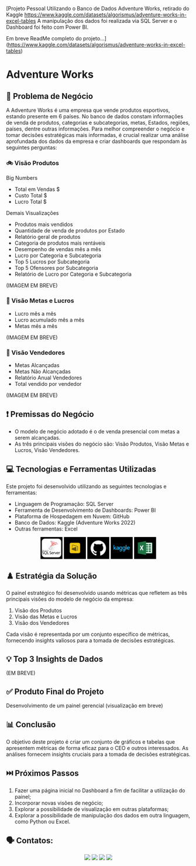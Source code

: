 [Projeto Pessoal Utilizando o Banco de Dados Adventure Works, retirado do Kaggle
https://www.kaggle.com/datasets/algorismus/adventure-works-in-excel-tables
A manipulação dos dados foi realizada via SQL Server e o Dashboard foi feito com Power BI.

Em breve ReadMe completo do projeto...](https://www.kaggle.com/datasets/algorismus/adventure-works-in-excel-tables)

# Adventure Works

## 🔎 Problema de Negócio

A Adventure Works é uma empresa que vende produtos esportivos, estando presente em 6 países. No banco de dados constam informações de venda de produtos, categorias e subcategorias, metas, Estados, regiões, países, dentre outras informações. Para melhor compreender o negócio e tomar decisões estratégicas mais informadas, é crucial realizar uma análise aprofundada dos dados da empresa e criar dashboards que respondam às seguintes perguntas:

### 🚲 Visão Produtos

Big Numbers
- Total em Vendas $
- Custo Total $
- Lucro Total $
  
Demais Visualizações
- Produtos mais vendidos
- Quantidade de venda de produtos por Estado
- Relatório geral de produtos
- Categoria de produtos mais rentáveis
- Desempenho de vendas mês a mês
- Lucro por Categoria e Subcategoria
- Top 5 Lucros por Subcategoria
- Top 5 Ofensores por Subcategoria
- Relatório de Lucro por Categoria e Subcategoria

(IMAGEM EM BREVE)

### 🎯 Visão Metas e Lucros

- Lucro mês a mês
- Lucro acumulado mês a mês
- Metas mês a mês

(IMAGEM EM BREVE)

### 🤑 Visão Vendedores

- Metas Alcançadas
- Metas Não Alcançadas
- Relatório Anual Vendedores
- Total vendido por vendedor

(IMAGEM EM BREVE)

## ❗ Premissas do Negócio

- O modelo de negócio adotado é o de venda presencial com metas a serem alcançadas.
- As três principais visões do negócio são: Visão Produtos, Visão Metas e Lucros, Visão Vendedores.

## 💻 Tecnologias e Ferramentas Utilizadas

Este projeto foi desenvolvido utilizando as seguintes tecnologias e ferramentas:

- Linguagem de Programação: SQL Server
- Ferramenta de Desenvolvimento de Dashboards: Power BI
- Plataforma de Hospedagem em Nuvem: GitHub
- Banco de Dados: Kaggle (Adventure Works 2022)
- Outras ferramentas: Excel

<div align="center">
  <img width="60" height="60" src="img_readme/SQL-Server.png">
  <img width="60" height="60" src="img_readme/Power-bi.png">
  <img width="60" height="60" src="img_readme/github.png">
  <img width="60" height="60" src="img_readme/kaggle.png">
  <img width="60" height="60" src="img_readme/Excel.png">
</div>
  
## ♟️ Estratégia da Solução

O painel estratégico foi desenvolvido usando métricas que refletem as três principais visões do modelo de negócio da empresa:

1. Visão dos Produtos
2. Visão das Metas e Lucros
3. Visão dos Vendedores

Cada visão é representada por um conjunto específico de métricas, fornecendo insights valiosos para a tomada de decisões estratégicas.

## 💡 Top 3 Insights de Dados

(EM BREVE)

## ✅ Produto Final do Projeto

Desenvolvimento de um painel gerencial (visualização em breve)

## 📊 Conclusão

O objetivo deste projeto é criar um conjunto de gráficos e tabelas que apresentem métricas de forma eficaz para o CEO e outros interessados. As análises fornecem insights cruciais para a tomada de decisões estratégicas.

## ⏭️ Próximos Passos

1. Fazer uma página inicial no Dashboard a fim de facilitar a utilização do painel;
2. Incorporar novas visões de negócio;
3. Explorar a possibilidade de visualização em outras plataformas;
4. Explorar a possibilidade de manipulação dos dados em outra linguagem, como Python ou Excel.

## 🗣️ Contatos:

<div align="center">
<a href="https://www.instagram.com/karollineuchoa/" target="_blank"><img src="https://img.shields.io/badge/-Instagram-%23E4405F?style=for-the-badge&logo=instagram&logoColor=white" target="_blank"></a>
<a href="https://wa.me/5521965301994" target="_blank"><img src="https://img.shields.io/badge/Whatsapp-25D366?style=for-the-badge&logo=whatsapp&logoColor=white" target="_blank"></a>
<a href = "mailto:karolline.uchoa@gmail.com" target="_blank"><img src="https://img.shields.io/badge/Gmail-D14836?style=for-the-badge&logo=gmail&logoColor=white" target="_blank"></a>
<a href="https://www.linkedin.com/in/karolline-uchoa/" target="_blank"><img src="https://img.shields.io/badge/-LinkedIn-%230077B5?style=for-the-badge&logo=linkedin&logoColor=white" target="_blank"></a>   
</div>
